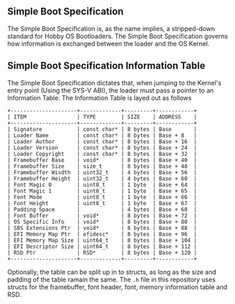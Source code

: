 ## Simple Boot Specification
The Simple Boot Specification is, as the name implies, a stripped-down standard for Hobby OS Bootloaders.
The Simple Boot Specification governs how information is exchanged between the loader and the OS Kernel.

## Simple Boot Specification Information Table
The Simple Boot Specification dictates that, when jumping to the Kernel's entry point (Using the SYS-V ABI), the loader must pass a pointer to an Information Table. The Information Table is layed out as follows
```
+---------------------+-------------+---------+------------+
| ITEM                | TYPE        | SIZE    | ADDRESS    |
+---------------------+-------------+---------+------------+
| Signature           | const char* | 8 bytes | Base       |
| Loader Name         | const char* | 8 bytes | Base + 8   |
| Loader Author       | const char* | 8 bytes | Base + 16  |
| Loader Version      | const char* | 8 bytes | Base + 24  |
| Loader Copyright    | const char* | 8 bytes | Base + 32  |
| Framebuffer Base    | void*       | 8 bytes | Base + 40  |
| Framebuffer Size    | size_t      | 8 bytes | Base + 48  |
| Framebuffer Wisdth  | uint32_t    | 4 bytes | Base + 56  |
| Framebuffer Height  | uint32_t    | 4 bytes | Base + 60  |
| Font Magic 0        | uint8_t     | 1 byte  | Base + 64  |
| Font Magic 1        | uint8_t     | 1 byte  | Base + 65  |
| Font Mode           | uint8_t     | 1 byte  | Base + 66  |
| Font Height         | uint8_t     | 1 byte  | Base + 67  |
| Padding Space       |             | 4 bytes | Base + 68  |
| Font Buffer         | void*       | 8 bytes | Base + 72  |
| OS Specific Info    | void*       | 8 bytes | Base + 80  |
| SBS Extensions Ptr  | void*       | 8 bytes | Base + 88  |
| EFI Memory Map Ptr  | efidesc*    | 8 bytes | Base + 96  |
| EFI Memory Map Size | uint64_t    | 8 bytes | Base + 104 |
| EFI Descriptor Size | uint64_t    | 8 bytes | Base + 112 |
| RSD Ptr             | RSD*        | 8 bytes | Base + 120 |
+---------------------+-------------+---------+------------+
```

Optionally, the table can be split up in to structs, as long as the size and padding of the table ramain the same.
The `.h` file in this repository uses structs for the framebuffer, font header, font, memory information table and RSD.
